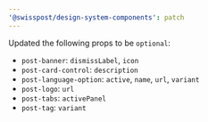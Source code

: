 ```yaml
---
'@swisspost/design-system-components': patch
---
```



Updated the following props to be `optional`:

- `post-banner`: `dismissLabel`, `icon`
- `post-card-control`: `description`
- `post-language-option`: `active`, `name`, `url`, `variant`
- `post-logo`: `url`
- `post-tabs`: `activePanel`
- `post-tag`: `variant`

